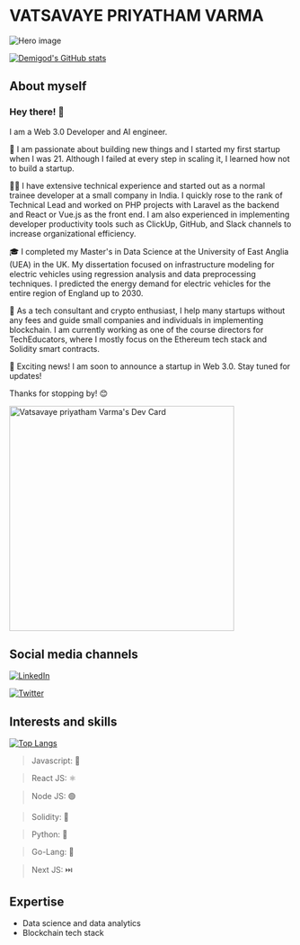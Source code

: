  # VATSAVAYE PRIYATHAM VARMA
 ![Hero image](https://github.com/PriyathamVarma/personal-profile/blob/main/METAPRENEUR.gif)
 
 [![Demigod's GitHub stats](https://github-readme-stats.vercel.app/api?username=PriyathamVarma&count_private=true
)](https://github.com/PriyathamVarma)
 
 ## About myself
 
### Hey there! 👋
I am a Web 3.0 Developer and AI engineer. 

🚀 I am passionate about building new things and I started my first startup when I was 21. Although I failed at every step in scaling it, I learned how not to build a startup.

👨‍💻 I have extensive technical experience and started out as a normal trainee developer at a small company in India. I quickly rose to the rank of Technical Lead and worked on PHP projects with Laravel as the backend and React or Vue.js as the front end. I am also experienced in implementing developer productivity tools such as ClickUp, GitHub, and Slack channels to increase organizational efficiency.

🎓 I completed my Master's in Data Science at the University of East Anglia (UEA) in the UK. My dissertation focused on infrastructure modeling for electric vehicles using regression analysis and data preprocessing techniques. I predicted the energy demand for electric vehicles for the entire region of England up to 2030.

🤝 As a tech consultant and crypto enthusiast, I help many startups without any fees and guide small companies and individuals in implementing blockchain. I am currently working as one of the course directors for TechEducators, where I mostly focus on the Ethereum tech stack and Solidity smart contracts.

🎉 Exciting news! I am soon to announce a startup in Web 3.0. Stay tuned for updates!

Thanks for stopping by! 😊

<a href="https://app.daily.dev/demigod_v"><img src="https://api.daily.dev/devcards/96d4539a716146dbb78a8fba4ea27cfe.png?r=v8o" width="400" alt="Vatsavaye priyatham Varma's Dev Card"/></a>


## Social media channels

[![LinkedIn](https://img.shields.io/badge/-LinkedIn-blue?style=flat-square&logo=Linkedin&logoColor=white&link=<URL>)](https://www.linkedin.com/in/vatsavaye-priyatham-varma/)

[![Twitter](https://img.shields.io/badge/-Twitter-blue?style=flat-square&logo=Twitter&logoColor=white&link=<URL>)](https://twitter.com/Mister_V_Varma)

 
 ## Interests and skills
 
 [![Top Langs](https://github-readme-stats.vercel.app/api/top-langs/?username=PriyathamVarma)](https://github.com/PriyathamVarma)
 
> Javascript: 🚀

> React JS: ⚛️

> Node JS: 🟢

> Solidity: 💎

> Python: 🐍

> Go-Lang: 🐹

> Next JS: ⏭️
 
 ## Expertise
 
 * Data science and data analytics
 * Blockchain tech stack
